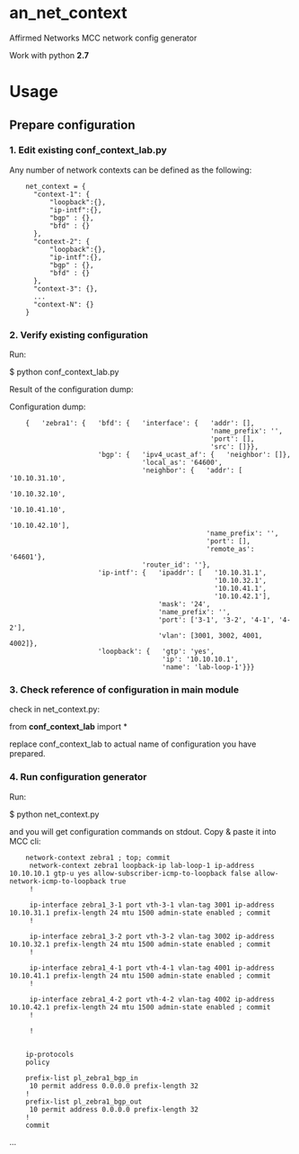 # an_net_context
Affirmed Networks MCC network config generator

Work with python **2.7**

# Usage
## Prepare configuration

### 1. Edit existing conf_context_lab.py
Any number of network contexts can be defined as the following:

        net_context = {
          "context-1": {
              "loopback":{},
              "ip-intf":{},
              "bgp" : {},
              "bfd" : {}
          },
          "context-2": {
              "loopback":{},
              "ip-intf":{},
              "bgp" : {},
              "bfd" : {}
          },
          "context-3": {},
          ...
          "context-N": {}
        }

### 2. Verify existing configuration
Run: 

$ python conf_context_lab.py

Result of the configuration dump:

Configuration dump:

        {   'zebra1': {   'bfd': {   'interface': {   'addr': [],
                                                      'name_prefix': '',
                                                      'port': [],
                                                      'src': []}},
                          'bgp': {   'ipv4_ucast_af': {   'neighbor': []},
                                     'local_as': '64600',
                                     'neighbor': {   'addr': [   '10.10.31.10',
                                                                 '10.10.32.10',
                                                                 '10.10.41.10',
                                                                 '10.10.42.10'],
                                                     'name_prefix': '',
                                                     'port': [],
                                                     'remote_as': '64601'},
                                     'router_id': ''},
                          'ip-intf': {   'ipaddr': [   '10.10.31.1',
                                                       '10.10.32.1',
                                                       '10.10.41.1',
                                                       '10.10.42.1'],
                                         'mask': '24',
                                         'name_prefix': '',
                                         'port': ['3-1', '3-2', '4-1', '4-2'],
                                         'vlan': [3001, 3002, 4001, 4002]},
                          'loopback': {   'gtp': 'yes',
                                          'ip': '10.10.10.1',
                                          'name': 'lab-loop-1'}}}

### 3. Check reference of configuration in main module
check in net_context.py:

from **conf_context_lab** import *

replace conf_context_lab to actual name of configuration you have prepared.


### 4. Run configuration generator
Run:

$ python net_context.py

and you will get configuration commands on stdout. Copy & paste it into MCC cli:

        network-context zebra1 ; top; commit
         network-context zebra1 loopback-ip lab-loop-1 ip-address 10.10.10.1 gtp-u yes allow-subscriber-icmp-to-loopback false allow-network-icmp-to-loopback true 
         !

         ip-interface zebra1_3-1 port vth-3-1 vlan-tag 3001 ip-address 10.10.31.1 prefix-length 24 mtu 1500 admin-state enabled ; commit 
         !

         ip-interface zebra1_3-2 port vth-3-2 vlan-tag 3002 ip-address 10.10.32.1 prefix-length 24 mtu 1500 admin-state enabled ; commit 
         !

         ip-interface zebra1_4-1 port vth-4-1 vlan-tag 4001 ip-address 10.10.41.1 prefix-length 24 mtu 1500 admin-state enabled ; commit 
         !

         ip-interface zebra1_4-2 port vth-4-2 vlan-tag 4002 ip-address 10.10.42.1 prefix-length 24 mtu 1500 admin-state enabled ; commit 
         !

         !


        ip-protocols
        policy

        prefix-list pl_zebra1_bgp_in
         10 permit address 0.0.0.0 prefix-length 32
        !
        prefix-list pl_zebra1_bgp_out
         10 permit address 0.0.0.0 prefix-length 32
        !
        commit
...

